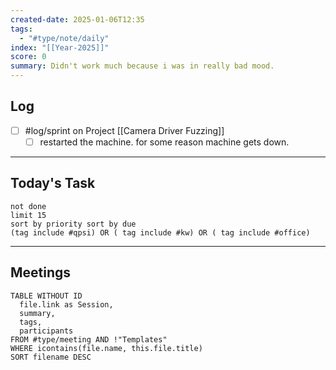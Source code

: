 ```yaml
---
created-date: 2025-01-06T12:35
tags:
  - "#type/note/daily"
index: "[[Year-2025]]"
score: 0
summary: Didn't work much because i was in really bad mood.
---
```


## Log
- [ ] #log/sprint on Project [[Camera Driver Fuzzing]]
	- [ ] restarted the machine. for some reason machine gets down.

---

## Today's Task

```tasks
not done
limit 15
sort by priority sort by due
(tag include #qpsi) OR ( tag include #kw) OR ( tag include #office)
```
---

## Meetings

```dataview
TABLE WITHOUT ID
  file.link as Session,
  summary,
  tags,
  participants
FROM #type/meeting AND !"Templates"
WHERE icontains(file.name, this.file.title)
SORT filename DESC
```